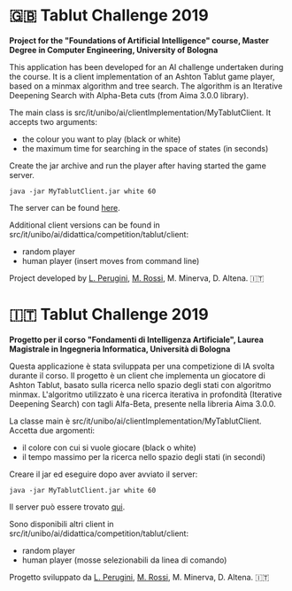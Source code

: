 # :uk: Tablut Challenge 2019

**Project for the "Foundations of Artificial Intelligence" course, Master Degree in Computer Engineering, University of Bologna**


This application has been developed for an AI challenge undertaken during the course.
It is a client implementation of an Ashton Tablut game player, based on a minmax algorithm and tree search.
The algorithm is an Iterative Deepening Search with Alpha-Beta cuts (from Aima 3.0.0 library).


The main class is src/it/unibo/ai/clientImplementation/MyTablutClient. It accepts two arguments:
- the colour you want to play (black or white)
- the maximum time for searching in the space of states (in seconds)


Create the jar archive and run the player after having started the game server.
```
java -jar MyTablutClient.jar white 60
```


The server can be found [here](https://github.com/AGalassi/TablutCompetition).


Additional client versions can be found in src/it/unibo/ai/didattica/competition/tablut/client:
- random player
- human player (insert moves from command line)


Project developed by [L. Perugini](https://github.com/leonardoperu), [M. Rossi](https://github.com/smartisrossi), M. Minerva, D. Altena. :it:


# :it: Tablut Challenge 2019

**Progetto per il corso "Fondamenti di Intelligenza Artificiale", Laurea Magistrale in Ingegneria Informatica, Università di Bologna**


Questa applicazione è stata sviluppata per una competizione di IA svolta durante il corso.
Il progetto è un client che implementa un giocatore di Ashton Tablut, basato sulla ricerca nello spazio degli stati con algoritmo minmax. L'algoritmo utilizzato è una ricerca iterativa in profondità (Iterative Deepening Search) con tagli Alfa-Beta, presente nella libreria Aima 3.0.0.


La classe main è src/it/unibo/ai/clientImplementation/MyTablutClient. Accetta due argomenti:
- il colore con cui si vuole giocare (black o white)
- il tempo massimo per la ricerca nello spazio degli stati (in secondi)


Creare il jar ed eseguire dopo aver avviato il server:
```
java -jar MyTablutClient.jar white 60
```


Il server può essere trovato [qui](https://github.com/AGalassi/TablutCompetition).


Sono disponibili altri client in src/it/unibo/ai/didattica/competition/tablut/client:
- random player
- human player (mosse selezionabili da linea di comando)


Progetto sviluppato da [L. Perugini](https://github.com/leonardoperu), [M. Rossi](https://github.com/smartisrossi), M. Minerva, D. Altena. :it:


